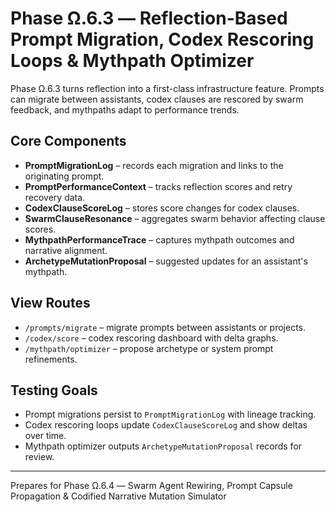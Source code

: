 # Phase Ω.6.3 — Reflection-Based Prompt Migration, Codex Rescoring Loops & Mythpath Optimizer

Phase Ω.6.3 turns reflection into a first-class infrastructure feature. Prompts can migrate between assistants, codex clauses are rescored by swarm feedback, and mythpaths adapt to performance trends.

## Core Components
- **PromptMigrationLog** – records each migration and links to the originating prompt.
- **PromptPerformanceContext** – tracks reflection scores and retry recovery data.
- **CodexClauseScoreLog** – stores score changes for codex clauses.
- **SwarmClauseResonance** – aggregates swarm behavior affecting clause scores.
- **MythpathPerformanceTrace** – captures mythpath outcomes and narrative alignment.
- **ArchetypeMutationProposal** – suggested updates for an assistant's mythpath.

## View Routes
- `/prompts/migrate` – migrate prompts between assistants or projects.
- `/codex/score` – codex rescoring dashboard with delta graphs.
- `/mythpath/optimizer` – propose archetype or system prompt refinements.

## Testing Goals
- Prompt migrations persist to `PromptMigrationLog` with lineage tracking.
- Codex rescoring loops update `CodexClauseScoreLog` and show deltas over time.
- Mythpath optimizer outputs `ArchetypeMutationProposal` records for review.

---
Prepares for Phase Ω.6.4 — Swarm Agent Rewiring, Prompt Capsule Propagation & Codified Narrative Mutation Simulator
